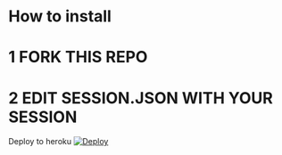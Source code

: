 #  How to install 
# 1 FORK THIS REPO 
# 2 EDIT SESSION.JSON WITH YOUR SESSION 
    

 Deploy to heroku 
[![Deploy](https://www.herokucdn.com/deploy/button.svg)](https://heroku.com/deploy?template=https://github.com/DGXeon/DogeBot3/)

